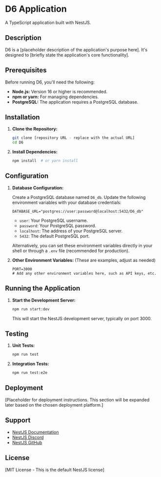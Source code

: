 # D6 Application

A TypeScript application built with NestJS.

## Description

D6 is a [placeholder description of the application's purpose here].  It's designed to [briefly state the application's core functionality].

## Prerequisites

Before running D6, you'll need the following:

*   **Node.js:** Version 16 or higher is recommended.
*   **npm or yarn:**  For managing dependencies.
*   **PostgreSQL:**  The application requires a PostgreSQL database.

## Installation

1.  **Clone the Repository:**
    ```bash
    git clone [repository URL - replace with the actual URL]
    cd D6
    ```

2.  **Install Dependencies:**
    ```bash
    npm install  # or yarn install
    ```

## Configuration

1.  **Database Configuration:**

    Create a PostgreSQL database named `D6_db`.  Update the following environment variables with your database credentials:

    ```
    DATABASE_URL="postgres://user:password@localhost:5432/D6_db"
    ```

    *   `user`: Your PostgreSQL username.
    *   `password`: Your PostgreSQL password.
    *   `localhost`:  The address of your PostgreSQL server.
    *   `5432`: The default PostgreSQL port.

    Alternatively, you can set these environment variables directly in your shell or through a `.env` file (recommended for production).

2.  **Other Environment Variables:** (These are examples, adjust as needed)

    ```
    PORT=3000
    # Add any other environment variables here, such as API keys, etc.
    ```

## Running the Application

1.  **Start the Development Server:**
    ```bash
    npm run start:dev
    ```

    This will start the NestJS development server, typically on port 3000.

## Testing

1.  **Unit Tests:**
    ```bash
    npm run test
    ```

2.  **Integration Tests:**
    ```bash
    npm run test:e2e
    ```

## Deployment

[Placeholder for deployment instructions.  This section will be expanded later based on the chosen deployment platform.]

## Support

*   [NestJS Documentation](https://docs.nestjs.com/)
*   [NestJS Discord](https://discord.gg/G7Qnnhy)
*   [NestJS GitHub](https://github.com/nestjs/nest)

## License

[MIT License -  This is the default NestJS license]